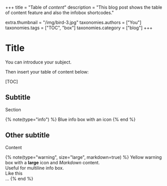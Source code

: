 +++
title = "Table of <i>content</i>"
description = "This blog post shows the table of content feature and also the infobox shortcodes."

extra.thumbnail = "/img/bird-3.jpg"
taxonomies.authors = ["You"]
taxonomies.tags = ["TOC", "box"]
taxonomies.category = ["blog"]
+++

# Title

You can introduce your subject.

Then insert your table of content below:

[TOC]

## Subtitle

Section

{% note(type="info") %}
Blue info box with an icon
{% end %}

## Other subtitle

Content

{% note(type="warning", size="large", markdown=true) %}
Yellow warning box with a **large** icon and *Markdown* content.  
Useful for multiline info box.  
Like this  
...
{% end %}